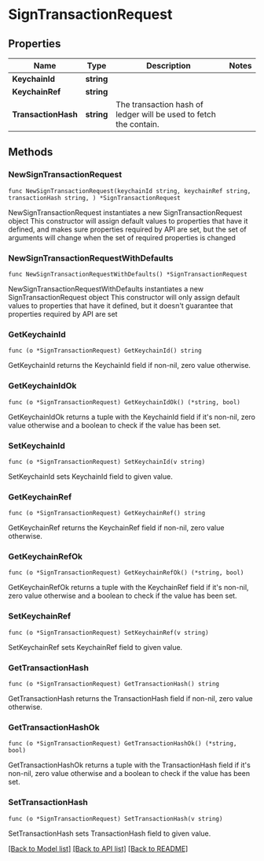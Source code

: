 # SignTransactionRequest

## Properties

Name | Type | Description | Notes
------------ | ------------- | ------------- | -------------
**KeychainId** | **string** |  | 
**KeychainRef** | **string** |  | 
**TransactionHash** | **string** | The transaction hash of ledger will be used to fetch the contain. | 

## Methods

### NewSignTransactionRequest

`func NewSignTransactionRequest(keychainId string, keychainRef string, transactionHash string, ) *SignTransactionRequest`

NewSignTransactionRequest instantiates a new SignTransactionRequest object
This constructor will assign default values to properties that have it defined,
and makes sure properties required by API are set, but the set of arguments
will change when the set of required properties is changed

### NewSignTransactionRequestWithDefaults

`func NewSignTransactionRequestWithDefaults() *SignTransactionRequest`

NewSignTransactionRequestWithDefaults instantiates a new SignTransactionRequest object
This constructor will only assign default values to properties that have it defined,
but it doesn't guarantee that properties required by API are set

### GetKeychainId

`func (o *SignTransactionRequest) GetKeychainId() string`

GetKeychainId returns the KeychainId field if non-nil, zero value otherwise.

### GetKeychainIdOk

`func (o *SignTransactionRequest) GetKeychainIdOk() (*string, bool)`

GetKeychainIdOk returns a tuple with the KeychainId field if it's non-nil, zero value otherwise
and a boolean to check if the value has been set.

### SetKeychainId

`func (o *SignTransactionRequest) SetKeychainId(v string)`

SetKeychainId sets KeychainId field to given value.


### GetKeychainRef

`func (o *SignTransactionRequest) GetKeychainRef() string`

GetKeychainRef returns the KeychainRef field if non-nil, zero value otherwise.

### GetKeychainRefOk

`func (o *SignTransactionRequest) GetKeychainRefOk() (*string, bool)`

GetKeychainRefOk returns a tuple with the KeychainRef field if it's non-nil, zero value otherwise
and a boolean to check if the value has been set.

### SetKeychainRef

`func (o *SignTransactionRequest) SetKeychainRef(v string)`

SetKeychainRef sets KeychainRef field to given value.


### GetTransactionHash

`func (o *SignTransactionRequest) GetTransactionHash() string`

GetTransactionHash returns the TransactionHash field if non-nil, zero value otherwise.

### GetTransactionHashOk

`func (o *SignTransactionRequest) GetTransactionHashOk() (*string, bool)`

GetTransactionHashOk returns a tuple with the TransactionHash field if it's non-nil, zero value otherwise
and a boolean to check if the value has been set.

### SetTransactionHash

`func (o *SignTransactionRequest) SetTransactionHash(v string)`

SetTransactionHash sets TransactionHash field to given value.



[[Back to Model list]](../README.md#documentation-for-models) [[Back to API list]](../README.md#documentation-for-api-endpoints) [[Back to README]](../README.md)


